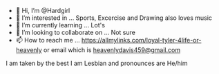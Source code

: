 - 👋 Hi, I’m @Hardgirl
- 👀 I’m interested in ... Sports, Excercise and Drawing also loves music
- 🌱 I’m currently learning ... Lot's
- 💞️ I’m looking to collaborate on ... Not sure
- 📫 How to reach me ... https://allmylinks.com/loyal-tyler-4life-or-heavenly or email which is heavenlydavis459@gmail.com

<!---
Hardgirl/Hardgirl is a ✨ special ✨ repository because its `README.md` (this file) appears on your GitHub profile.
You can click the Preview link to take a look at your changes.
--->
I am taken by the best I am Lesbian and pronounces are He/him
